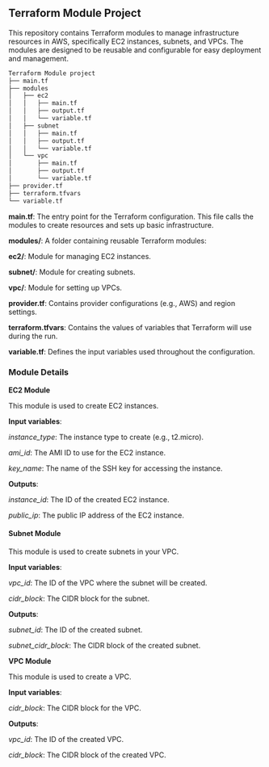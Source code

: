 ## Terraform Module Project

This repository contains Terraform modules to manage infrastructure resources in AWS, specifically EC2 instances, subnets, and VPCs. The modules are designed to be reusable and configurable for easy deployment and management.

```sh
Terraform Module project
├── main.tf
├── modules
│   ├── ec2
│   │   ├── main.tf
│   │   ├── output.tf
│   │   └── variable.tf
│   ├── subnet
│   │   ├── main.tf
│   │   ├── output.tf
│   │   └── variable.tf
│   └── vpc
│       ├── main.tf
│       ├── output.tf
│       └── variable.tf
├── provider.tf
├── terraform.tfvars
└── variable.tf

```

**main.tf**: The entry point for the Terraform configuration. This file calls the modules to create resources and sets up basic infrastructure.

**modules/**: A folder containing reusable Terraform modules:

**ec2/**: Module for managing EC2 instances.

**subnet/**: Module for creating subnets.

**vpc/**: Module for setting up VPCs.

**provider.tf**: Contains provider configurations (e.g., AWS) and region settings.

**terraform.tfvars**: Contains the values of variables that Terraform will use during the run.

**variable.tf**: Defines the input variables used throughout the configuration.





### Module Details


**EC2 Module**

This module is used to create EC2 instances.


**Input variables**:

*instance_type*: The instance type to create (e.g., t2.micro).

*ami_id*: The AMI ID to use for the EC2 instance.

*key_name*: The name of the SSH key for accessing the instance.



**Outputs**:

*instance_id*: The ID of the created EC2 instance.

*public_ip*: The public IP address of the EC2 instance.



#### Subnet Module


This module is used to create subnets in your VPC.

**Input variables**:

*vpc_id*: The ID of the VPC where the subnet will be created.

*cidr_block*: The CIDR block for the subnet.



**Outputs**:

*subnet_id*: The ID of the created subnet.

*subnet_cidr_block*: The CIDR block of the created subnet.



**VPC Module**

This module is used to create a VPC.


**Input variables**:

*cidr_block*: The CIDR block for the VPC.


**Outputs**:

*vpc_id*: The ID of the created VPC.

*cidr_block*: The CIDR block of the created VPC.